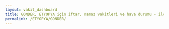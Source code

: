 ```yaml
---
layout: vakit_dashboard
title: GONDER, ETYOPYA için iftar, namaz vakitleri ve hava durumu - ilçe/eyalet seç
permalink: /ETYOPYA/GONDER/
---
```


<script type="text/javascript">
  var GLOBAL_COUNTRY = 'ETYOPYA';
  var GLOBAL_CITY = 'GONDER';
  var GLOBAL_STATE = '';
  var lat = 72;
  var lon = 21;
</script>
